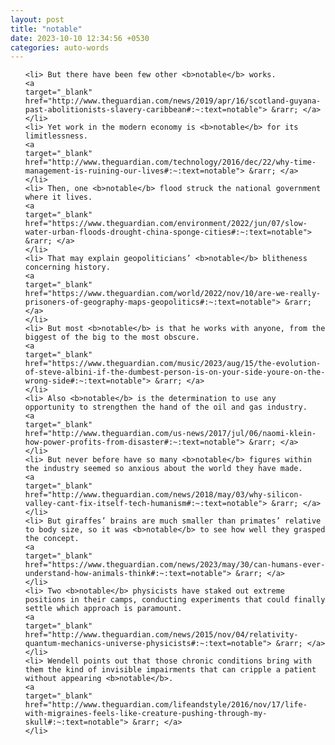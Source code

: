 ```yaml
---
layout: post
title: "notable"
date: 2023-10-10 12:34:56 +0530
categories: auto-words
---
```

<ol>

    <li> But there have been few other <b>notable</b> works.
    <a 
    target="_blank" 
    href="http://www.theguardian.com/news/2019/apr/16/scotland-guyana-past-abolitionists-slavery-caribbean#:~:text=notable"> &rarr; </a>
    </li>
    <li> Yet work in the modern economy is <b>notable</b> for its limitlessness.
    <a 
    target="_blank" 
    href="http://www.theguardian.com/technology/2016/dec/22/why-time-management-is-ruining-our-lives#:~:text=notable"> &rarr; </a>
    </li>
    <li> Then, one <b>notable</b> flood struck the national government where it lives.
    <a 
    target="_blank" 
    href="https://www.theguardian.com/environment/2022/jun/07/slow-water-urban-floods-drought-china-sponge-cities#:~:text=notable"> &rarr; </a>
    </li>
    <li> That may explain geopoliticians’ <b>notable</b> blitheness concerning history.
    <a 
    target="_blank" 
    href="https://www.theguardian.com/world/2022/nov/10/are-we-really-prisoners-of-geography-maps-geopolitics#:~:text=notable"> &rarr; </a>
    </li>
    <li> But most <b>notable</b> is that he works with anyone, from the biggest of the big to the most obscure.
    <a 
    target="_blank" 
    href="https://www.theguardian.com/music/2023/aug/15/the-evolution-of-steve-albini-if-the-dumbest-person-is-on-your-side-youre-on-the-wrong-side#:~:text=notable"> &rarr; </a>
    </li>
    <li> Also <b>notable</b> is the determination to use any opportunity to strengthen the hand of the oil and gas industry.
    <a 
    target="_blank" 
    href="http://www.theguardian.com/us-news/2017/jul/06/naomi-klein-how-power-profits-from-disaster#:~:text=notable"> &rarr; </a>
    </li>
    <li> But never before have so many <b>notable</b> figures within the industry seemed so anxious about the world they have made.
    <a 
    target="_blank" 
    href="http://www.theguardian.com/news/2018/may/03/why-silicon-valley-cant-fix-itself-tech-humanism#:~:text=notable"> &rarr; </a>
    </li>
    <li> But giraffes’ brains are much smaller than primates’ relative to body size, so it was <b>notable</b> to see how well they grasped the concept.
    <a 
    target="_blank" 
    href="https://www.theguardian.com/news/2023/may/30/can-humans-ever-understand-how-animals-think#:~:text=notable"> &rarr; </a>
    </li>
    <li> Two <b>notable</b> physicists have staked out extreme positions in their camps, conducting experiments that could finally settle which approach is paramount.
    <a 
    target="_blank" 
    href="http://www.theguardian.com/news/2015/nov/04/relativity-quantum-mechanics-universe-physicists#:~:text=notable"> &rarr; </a>
    </li>
    <li> Wendell points out that those chronic conditions bring with them the kind of invisible impairments that can cripple a patient without appearing <b>notable</b>.
    <a 
    target="_blank" 
    href="http://www.theguardian.com/lifeandstyle/2016/nov/17/life-with-migraines-feels-like-creature-pushing-through-my-skull#:~:text=notable"> &rarr; </a>
    </li>
